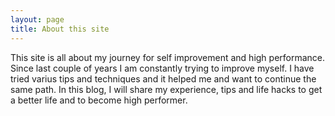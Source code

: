 ```yaml
---
layout: page
title: About this site
---
```


This site is all about my journey for self improvement and high performance.
Since last couple of years I am constantly trying to improve myself. I have tried
varius tips and techniques and it helped me and want to continue the same path.
In this blog, I will share my experience, tips and life hacks to get a better life
and to become high performer.
